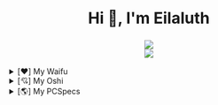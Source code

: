 <h1 align="center"><br/>Hi 👋, I'm Eilaluth</h1>
<h3 align="center"><img src="https://discord.c99.nl/widget/theme-4/444776181473214465.png"/><br/><img src="https://lemmmy.pw/osusig/sig.php?colour=hex31D1B0&uname=Eilaluth&pp=1&countryrank&rankedscore&onlineindicator=undefined&xpbar&xpbarhex"/></h3>
<details>
 <summary>[❤️] My Waifu</summary>
  <br/>
  <ul>
    <li>Rize Tedeza</li>
    <li>Ruki Irokawa</li>
    <li>Rio Futaba</li>
    <li>Riho Flavin</li>
    <li>Aya Komichi</li>
    <li>Mio Akiyama</li>
    <li>Shizuku Yaegashi</li>
    <li>Vignette Tsukinose April</li>
    <li>Yui Funami</li>
    <li>Yui Kotegawa</li>
  </ul>
</details>
<details>
 <summary>[💘] My Oshi</summary>
  <br/>
  <ul>
    <li>Ayane Sakura</li>
    <li>Ai Kayano</li>
    <li>Risa Taneda</li>
    <li>Kaede Hondo</li>
    <li>Minami Tsuda</li>
    <li>Maaya Uchida</li>
    <li>Saori Hayami</li>
  </ul>
</details>
<details>
 <summary>[🌎] My PCSpecs</summary>
  <br/>
  <ul>
    <li>OS : Windows 10 Nexus Lite</li>
    <li>CPU : AMD Athlon X4 860K</li>
    <li>GPU : ASUS GTX 1050Ti</li>
    <li>RAM : 16GB DDR3L</li>
    <li>SSD : ADATA 120GB</li>
    <li>HDD : SEAGATE 500GB</li>
    <li>PSU : FSP HV PRO 550w</li>
    <li>MOBO : BIOSTAR A68MDE</li>
  </ul>
</details>
